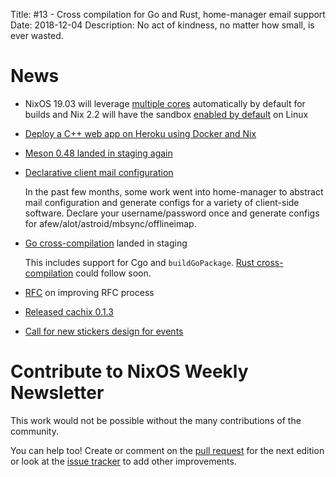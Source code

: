 Title: #13 - Cross compilation for Go and Rust, home-manager email support
Date: 2018-12-04
Description: No act of kindness, no matter how small, is ever wasted.

# News

- NixOS 19.03 will leverage [multiple cores](https://github.com/NixOS/nixpkgs/pull/50440)
  automatically by default for builds and Nix 2.2 will have the sandbox
  [enabled by default](https://github.com/NixOS/nix/commit/812e39313c2bcf8909b83e1e8bc548a85dcd626c)
  on Linux

- [Deploy a C++ web app on Heroku using Docker and Nix](https://nokomprendo.frama.io/tuto_fonctionnel/posts/tuto_fonctionnel_30/2018-11-08-README.html)


- [Meson 0.48 landed in staging again](https://github.com/NixOS/nixpkgs/pull/46020#event-1973394287)

- [Declarative client mail configuration](https://github.com/rycee/home-manager/pulls?q=is%3Apr+is%3Aclosed+label%3Amail)

  In the past few months, some work went into home-manager to abstract mail configuration
  and generate configs for a variety of client-side software. Declare your username/password
  once and generate configs for afew/alot/astroid/mbsync/offlineimap.

- [Go cross-compilation](https://github.com/NixOS/nixpkgs/pull/50835) landed in staging

  This includes support for Cgo and `buildGoPackage`.
  [Rust cross-compilation](https://github.com/NixOS/nixpkgs/pull/50866) could follow soon.

- [RFC](https://github.com/NixOS/rfcs/pull/36) on improving RFC process

- [Released cachix 0.1.3](https://hackage.haskell.org/package/cachix-0.1.3/changelog)

- [Call for new stickers design for events](https://discourse.nixos.org/t/nixos-stickers-for-35c3-and-fosdem/1540)


# Contribute to NixOS Weekly Newsletter

This work would not be possible without the many contributions of the community.

You can help too! Create or comment on the [pull request](https://github.com/NixOS/nixos-weekly/pulls)
for the next edition or look at the
[issue tracker](https://github.com/NixOS/nixos-weekly/issues) to add other improvements.
